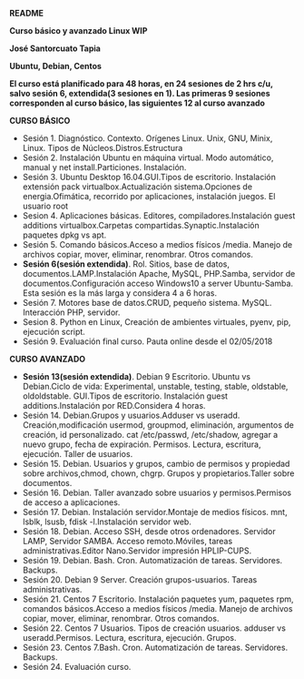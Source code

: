 **README**

**Curso básico y avanzado Linux WIP**

**José Santorcuato Tapia**


**Ubuntu, Debian, Centos**

**El curso está planificado para 48 horas, en 24 sesiones de 2 hrs c/u, salvo sesión 6, extendida(3 sesiones en 1). Las primeras 9 sesiones corresponden al curso básico, las siguientes 12 al curso avanzado**

**CURSO BÁSICO**

- Sesión 1. Diagnóstico. Contexto. Orígenes Linux. Unix, GNU, Minix, Linux. Tipos de Núcleos.Distros.Estructura
- Sesión 2. Instalación Ubuntu en máquina virtual. Modo automático, manual y net install.Particiones. Instalación.
- Sesión 3. Ubuntu Desktop 16.04.GUI.Tipos de escritorio. Instalación extensión pack  virtualbox.Actualización sistema.Opciones de energia.Ofimática, recorrido por aplicaciones, instalación juegos. El usuario root
- Sesion 4. Aplicaciones básicas. Editores, compiladores.Instalación guest additions virtualbox.Carpetas compartidas.Synaptic.Instalación  paquetes dpkg vs apt.
- Sesión 5. Comando básicos.Acceso a medios físicos /media. Manejo de archivos copiar, mover, eliminar, renombrar. Otros comandos.
- **Sesión 6(sesión extendida)**. Rol. Sitios, base de datos, documentos.LAMP.Instalación Apache, MySQL, PHP.Samba, servidor de documentos.Configuración acceso Windows10 a server Ubuntu-Samba. Esta sesión es la más larga y considera 4 a 6 horas.
- Sesión 7. Motores base de datos.CRUD, pequeño sistema. MySQL. Interacción PHP, servidor.
- Sesion 8. Python en Linux, Creación de ambientes virtuales, pyenv, pip, ejecución script.
- Sesión 9. Evaluación final curso. Pauta online desde el 02/05/2018

**CURSO AVANZADO**
-  **Sesión 13(sesión extendida)**. Debian 9 Escritorio. Ubuntu vs Debian.Ciclo de vida: Experimental, unstable, testing, stable, oldstable, oldoldstable.  GUI.Tipos de escritorio. Instalación guest additions.Instalación por RED.Considera 4 horas.
- Sesión 14. Debian.Grupos y usuarios.Adduser vs useradd. Creación,modificación usermod, groupmod, eliminación, argumentos de creación, id personalizado. cat /etc/passwd, /etc/shadow, agregar a nuevo grupo, fecha de expiración. Permisos. Lectura, escritura, ejecución. Taller de usuarios.
- Sesión 15. Debian. Usuarios y grupos, cambio de permisos y propiedad sobre archivos,chmod, chown, chgrp. Grupos y propietarios.Taller sobre documentos.
- Sesión 16. Debian. Taller avanzado sobre usuarios y permisos.Permisos de acceso a aplicaciones.
- Sesión 17. Debian. Instalación servidor.Montaje de medios físicos. mnt, lsblk, lsusb, fdisk -l.Instalación servidor web.
- Sesión 18. Debian. Acceso SSH, desde otros ordenadores. Servidor LAMP, Servidor SAMBA. Acceso remoto.Móviles, tareas administrativas.Editor Nano.Servidor impresión HPLIP-CUPS.
- Sesión 19. Debian. Bash. Cron. Automatización de tareas. Servidores. Backups.
- Sesión 20. Debian 9 Server. Creación grupos-usuarios. Tareas administrativas.
- Sesión 21. Centos 7 Escritorio. Instalación paquetes yum, paquetes rpm, comandos básicos.Acceso a medios físicos /media. Manejo de archivos copiar, mover, eliminar, renombrar. Otros comandos.
- Sesión 22. Centos 7 Usuarios. Tipos de creación usuarios. adduser vs useradd.Permisos. Lectura, escritura, ejecución. Grupos.
- Sesión 23. Centos 7.Bash. Cron. Automatización de tareas. Servidores. Backups.
- Sesión 24. Evaluación curso.
